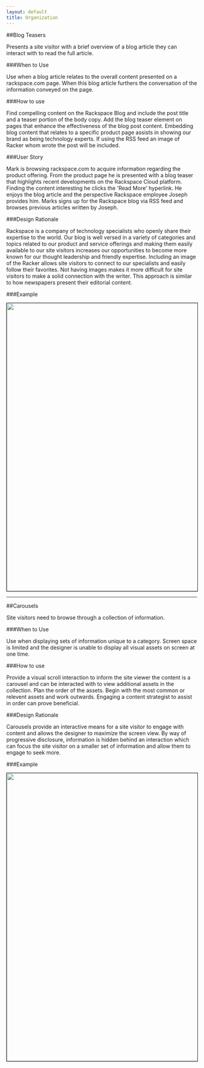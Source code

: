 ```yaml
---
layout: default
title: Organization
---
```


##Blog Teasers

Presents a site visitor with a brief overview of a blog article they can interact with to read the full article.

###When to Use

Use when a blog article relates to the overall content presented on a rackspace.com page. When this blog article furthers the conversation of the information conveyed on the page.

###How to use

Find compelling content on the Rackspace Blog and include the post title and a teaser portion of the body copy. Add the blog teaser element on pages that enhance the effectiveness of the blog post content. Embedding blog content that relates to a specific product page assists in showing our brand as being technology experts. If using the RSS feed an image of Racker whom wrote the post will be included.

###User Story

Mark is browsing rackspace.com to acquire information regarding the product offering. From the product page he is presented with a blog teaser that highlights recent developments on the Rackspace Cloud platform. Finding the content interesting he clicks the 'Read More' hyperlink. He enjoys the blog article and the perspective Rackspace employee Joseph provides him. Marks signs up for the Rackspace blog via RSS feed and browses previous articles written by Joseph.

###Design Rationale

Rackspace is a company of technology specialists who openly share their expertise to the world. Our blog is well versed in a variety of categories and topics related to our product and service offerings and making them easily available to our site visitors increases our opportunities to become more known for our thought leadership and friendly expertise. Including an image of the Racker allows site visitors to connect to our specialists and easily follow their favorites. Not having images makes it more difficult for site visitors to make a solid connection with the writer. This approach is similar to how newspapers present their editorial content. 

###Example

<img style="width:760px; border: solid 1px black;" src="http://e6e61b233bcecd895fdb-74f5ac90bad95964d53ac3322f7d0dec.r76.cf1.rackcdn.com/blog_teaser.png">

___

##Carousels

Site visitors need to browse through a collection of information.

###When to Use

Use when displaying sets of information unique to a category. Screen space is limited and the designer is unable to display all visual assets on screen at one time.

###How to use

Provide a visual scroll interaction to inform the site viewer the content is a carousel and can be interacted with to view additional assets in the collection. Plan the order of the assets. Begin with the most common or relevent assets and work outwards. Engaging a content strategist to assist in order can prove beneficial.

###Design Rationale

Carousels provide an interactive means for a site visitor to engage with content and allows the designer to maximize the screen view. By way of progressive disclosure, information is hidden behind an interaction which can focus the site visitor on a smaller set of information and allow them to engage to seek more.

###Example

<img style="width:760px; border: solid 1px black;" src="http://e6e61b233bcecd895fdb-74f5ac90bad95964d53ac3322f7d0dec.r76.cf1.rackcdn.com/carousel.png">